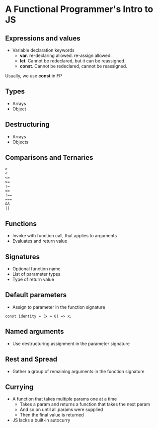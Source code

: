# A Functional Programmer's Intro to JS

## Expressions and values
- Variable declaration keywords
    - **var**. re-declaring allowed. re-assign allowed.
    - **let**. Cannot be redeclared, but it can be reassigned.
    - **const**. Cannot be redeclared, cannot be reassigned.
    
Usually, we use **const** in FP

## Types
- Arrays
- Object

## Destructuring
- Arrays
- Objects

## Comparisons and Ternaries
```
>
<
<=
>=
!=
==
!==
===
&&
||
```

## Functions
- Invoke with function call, that applies to arguments
- Evaluates and return value

## Signatures
- Optional function name
- List of parameter types
- Type of return value

## Default parameters
- Assign to parameter in the function signature
```
const identity = (x = 0) => x;
```

## Named arguments
- Use destructuring assignment in the parameter signature

## Rest and Spread
- Gather a group of remaining arguments in the function signature

## Currying
- A function that takes multiple params one at a time
    - Takes a param and returns a function that takes the next param
    - And so on until all params were supplied
    - Then the final value is returned
- JS lacks a built-in autocurry
